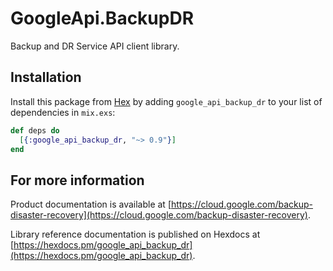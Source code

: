 # GoogleApi.BackupDR

Backup and DR Service API client library.



## Installation

Install this package from [Hex](https://hex.pm) by adding
`google_api_backup_dr` to your list of dependencies in `mix.exs`:

```elixir
def deps do
  [{:google_api_backup_dr, "~> 0.9"}]
end
```

## For more information

Product documentation is available at [https://cloud.google.com/backup-disaster-recovery](https://cloud.google.com/backup-disaster-recovery).

Library reference documentation is published on Hexdocs at
[https://hexdocs.pm/google_api_backup_dr](https://hexdocs.pm/google_api_backup_dr).
